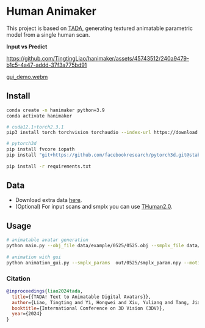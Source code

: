 # Human Animaker  
This project is based on [TADA](https://github.com/TingtingLiao/TADA), generating textured animatable parametric model from a single human scan. 
 
**Input vs Predict**

https://github.com/TingtingLiao/hanimaker/assets/45743512/240a9479-b1c5-4a47-addd-37f3a775bd91

[gui_demo.webm](https://github.com/TingtingLiao/hanimaker/assets/45743512/426beec9-3cbe-4fc9-bcd7-f2f6c3f56950)


## Install 
```bash
conda create -n hanimaker python=3.9 
conda activate hanimaker 

# cuda12.1+torch2.3.1
pip3 install torch torchvision torchaudio --index-url https://download.pytorch.org/whl/cu121

# pytorch3d 
pip install fvcore iopath 
pip install "git+https://github.com/facebookresearch/pytorch3d.git@stable"
 
pip install -r requirements.txt
```

## Data 
- Download extra data [here](https://huggingface.co/Luffuly/hanimaker/tree/main). 
- (Optional) For input scans and smplx you can use [THuman2.0](https://github.com/ytrock/THuman2.0-Dataset). 

## Usage   
```bash
# animatable avatar generation 
python main.py --obj_file data/example/0525/0525.obj --smplx_file data/example/0525/0525_smplx.pkl --save_dir ./out/0525
  
# animation with gui 
python animation_gui.py --smplx_params  out/0525/smplx_param.npy --motion_file data/aist/motions/gBR_sBM_cAll_d06_mBR3_ch06.pkl 
```

### Citation 
```bibtex
@inproceedings{liao2024tada,
  title={{TADA! Text to Animatable Digital Avatars}},
  author={Liao, Tingting and Yi, Hongwei and Xiu, Yuliang and Tang, Jiaxiang and Huang, Yangyi and Thies, Justus and Black, Michael J.},
  booktitle={International Conference on 3D Vision (3DV)},
  year={2024}
}
```